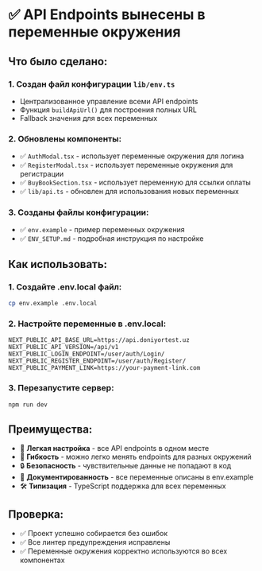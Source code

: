 # ✅ API Endpoints вынесены в переменные окружения

## Что было сделано:

### 1. Создан файл конфигурации `lib/env.ts`
- Централизованное управление всеми API endpoints
- Функция `buildApiUrl()` для построения полных URL
- Fallback значения для всех переменных

### 2. Обновлены компоненты:
- ✅ `AuthModal.tsx` - использует переменные окружения для логина
- ✅ `RegisterModal.tsx` - использует переменные окружения для регистрации  
- ✅ `BuyBookSection.tsx` - использует переменную для ссылки оплаты
- ✅ `lib/api.ts` - обновлен для использования новых переменных

### 3. Созданы файлы конфигурации:
- ✅ `env.example` - пример переменных окружения
- ✅ `ENV_SETUP.md` - подробная инструкция по настройке

## Как использовать:

### 1. Создайте .env.local файл:
```bash
cp env.example .env.local
```

### 2. Настройте переменные в .env.local:
```env
NEXT_PUBLIC_API_BASE_URL=https://api.doniyortest.uz
NEXT_PUBLIC_API_VERSION=/api/v1
NEXT_PUBLIC_LOGIN_ENDPOINT=/user/auth/Login/
NEXT_PUBLIC_REGISTER_ENDPOINT=/user/auth/Register/
NEXT_PUBLIC_PAYMENT_LINK=https://your-payment-link.com
```

### 3. Перезапустите сервер:
```bash
npm run dev
```

## Преимущества:

- 🔧 **Легкая настройка** - все API endpoints в одном месте
- 🚀 **Гибкость** - можно легко менять endpoints для разных окружений
- 🔒 **Безопасность** - чувствительные данные не попадают в код
- 📝 **Документированность** - все переменные описаны в env.example
- 🛠 **Типизация** - TypeScript поддержка для всех переменных

## Проверка:
- ✅ Проект успешно собирается без ошибок
- ✅ Все линтер предупреждения исправлены
- ✅ Переменные окружения корректно используются во всех компонентах
